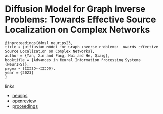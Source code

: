 # Diffusion Model for Graph Inverse Problems: Towards Effective Source Localization on Complex Networks

```
@inproceedings{ddmsl_neurips23,
title = {Diffusion Model for Graph Inverse Problems: Towards Effective Source Localization on Complex Networks},
author = {Yan, Xin and Fang, Hui and He, Qiang},
booktitle = {Advances in Neural Information Processing Systems (NeurIPS)},
pages = {22326--22350},
year = {2023}
}
```

links
- [neurips](https://nips.cc/Conferences/2023/Schedule?showEvent=72813)
- [openreview](https://openreview.net/forum?id=5Fr8Nwi5KF)
- [proceedings](https://papers.nips.cc//paper_files/paper/2023/hash/46ab9d9645b6975b947231ddb48da1ab-Abstract-Conference.html)

